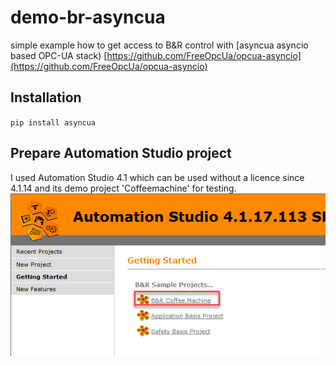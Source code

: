 # demo-br-asyncua
simple example how to get access to B&amp;R control with [asyncua asyncio based OPC-UA stack)
[https://github.com/FreeOpcUa/opcua-asyncio](https://github.com/FreeOpcUa/opcua-asyncio)

## Installation
`pip install asyncua`

## Prepare Automation Studio project
I used Automation Studio 4.1 which can be used without a licence since 4.1.14 and its demo project 'Coffeemachine' for testing.
![coffeemachine1](/doc/coffeemachine1.png)
